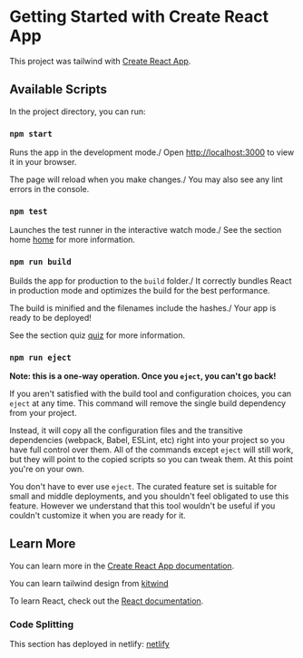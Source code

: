 # Getting Started with Create React App

This project was tailwind with [Create React App](https://github.com/programming-hero-web-course2/b6-quiz-crackerz-mkador).

## Available Scripts

In the project directory, you can run:

### `npm start`

Runs the app in the development mode./
Open [http://localhost:3000](http://localhost:3000) to view it in your browser.

The page will reload when you make changes./
You may also see any lint errors in the console.

### `npm test`

Launches the test runner in the interactive watch mode./
See the section home [home](https://benevolent-capybara-765de1.netlify.app/home) for more information.

### `npm run build`

Builds the app for production to the `build` folder./
It correctly bundles React in production mode and optimizes the build for the best performance.

The build is minified and the filenames include the hashes./
Your app is ready to be deployed!

See the section quiz [quiz](https://benevolent-capybara-765de1.netlify.app/quiz) for more information.

### `npm run eject`

**Note: this is a one-way operation. Once you `eject`, you can't go back!**

If you aren't satisfied with the build tool and configuration choices, you can `eject` at any time. This command will remove the single build dependency from your project.

Instead, it will copy all the configuration files and the transitive dependencies (webpack, Babel, ESLint, etc) right into your project so you have full control over them. All of the commands except `eject` will still work, but they will point to the copied scripts so you can tweak them. At this point you're on your own.

You don't have to ever use `eject`. The curated feature set is suitable for small and middle deployments, and you shouldn't feel obligated to use this feature. However we understand that this tool wouldn't be useful if you couldn't customize it when you are ready for it.

## Learn More

You can learn more in the [Create React App documentation](https://facebook.github.io/create-react-app/docs/getting-started).

You can learn tailwind design from [kitwind](https://kitwind.io/products/kometa/)

To learn React, check out the [React documentation](https://reactjs.org/).

### Code Splitting

This section has deployed in netlify: [netlify](https://app.netlify.com/sites/benevolent-capybara-765de1/overview)
